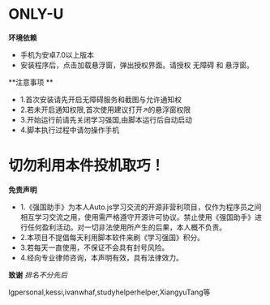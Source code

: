 # ONLY-U
**环境依赖**

- 手机为安卓7.0以上版本
- 安装程序后，点击加载悬浮窗，弹出授权界面。请授权 无障碍 和 悬浮窗。

**注意事项 **
- 1.首次安装请先开启无障碍服务和截图与允许通知权
- 2.若未开启通知权限,首次使用建议打开↗的悬浮窗权限
- 3.开始运行前请先关闭学习强国,由脚本运行后自动启动
- 4.脚本执行过程中请勿操作手机

# 切勿利用本件投机取巧！
**免责声明**
- 1.《强国助手》为本人Auto.js学习交流的开源非营利项目，仅作为程序员之间相互学习交流之用，使用需严格遵守开源许可协议。禁止使用《强国助手》进行任何盈利活动。对一切非法使用所产生的后果，本人概不负责。
- 2.本项目不提倡每天利用脚本软件来刷《学习强国》积分。
- 3.若每天一直使用，不保证不会具有封号风险。
- 4.经向专业律师咨询，本声明有效，具有法律效力。


**致谢**
*排名不分先后*


lgpersonal,kessi,ivanwhaf,studyhelperhelper,XiangyuTang等
